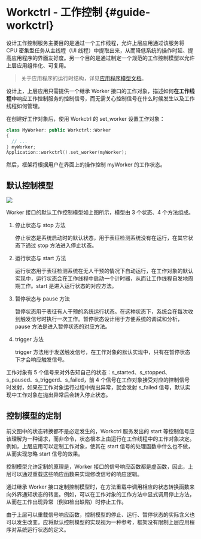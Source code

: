 # Workctrl - 工作控制 {#guide-workctrl}

设计工作控制服务主要目的是通过一个工作线程，允许上层应用通过该服务将 CPU 密集型任务从主线程（UI 线程）中提取出来，从而降低系统的操作时延、提高应用程序的界面友好度。另一个目的是通过制定一个规范的工作控制模型以允许上层应用组件化、可复用。

> 关于应用程序的运行时结构，详见[应用程序模型文档](app_model.md)。

设计上，上层应用只需提供一个继承 Worker 接口的工作对象，描述如何**在工作线程中**响应工作控制服务的控制信号，而无需关心控制信号在什么时候发生以及工作线程如何管理。

在创建好工作对象后，使用 Workctrl 的 set_worker 设置工作对象：

```cpp
class MyWorker: public Workctrl::Worker
{
  // ...
} myWorker;
Application::workctrl().set_worker(myWorker);
```

然后，框架将根据用户在界面上的操作控制 myWorker 的工作状态。

## 默认控制模型

![](workctrl_model.png)

Worker 接口的默认工作控制模型如上图所示，模型由 3 个状态、4 个方法组成。

1. 停止状态与 stop 方法

   停止状态是系统启动时的默认状态，用于表征检测系统没有在运行，在其它状态下通过 stop 方法进入停止状态。

2. 运行状态与 start 方法

   运行状态用于表征检测系统在无人干预的情况下自动运行，在工作对象的默认实现中，运行状态会在工作线程中启动一个计时器，从而让工作线程自发地周期工作。start 是进入运行状态的对应方法。

3. 暂停状态与 pause 方法

   暂停状态用于表征有人干预的系统运行状态。在这种状态下，系统会在每次收到触发信号时执行一次工作。暂停状态设计用于方便系统的调试和分析，pause 方法是进入暂停状态的对应方法。

4. trigger 方法

   trigger 方法用于发送触发信号，在工作对象的默认实现中，只有在暂停状态下才会响应触发信号。

工作对象有 5 个信号来对外告知自己的状态：s_started、s_stopped、s_paused、s_triggerd、s_failed，前 4 个信号在工作对象接受对应的控制信号时发射，如果在工作对象运行过程中抛出异常，就会发射 s_failed 信号，默认实现中工作对象在抛出异常后会转入停止状态。

## 控制模型的定制

前文图中的状态转换都不是必定发生的，Workctrl 服务发出的 start 等控制信号应该理解为一种请求，而非命令，状态根本上由运行在工作线程中的工作对象决定。例如，上层应用可以定制工作对象，使其在 start 信号的处理函数中什么也不做，从而实现忽略 start 信号的效果。

控制模型允许定制的原理是，Worker 接口的信号响应函数都是虚函数，因此，上层可以通过重载这些响应函数来实现修改信号的响应逻辑。

通过继承 Worker 接口定制控制模型时，在方法重载中调用相应的状态转换函数来向外界通知状态的转变。例如，可以在工作对象的工作方法中显式调用停止方法，从而在工作出现异常（例如检出缺陷）时停止工作。

由于上层可以重载信号响应函数，控制模型的停止、运行、暂停状态的实际含义也可以发生改变。应将默认控制模型的实现视为一种参考，框架没有限制上层应用程序对系统运行状态的定义。
